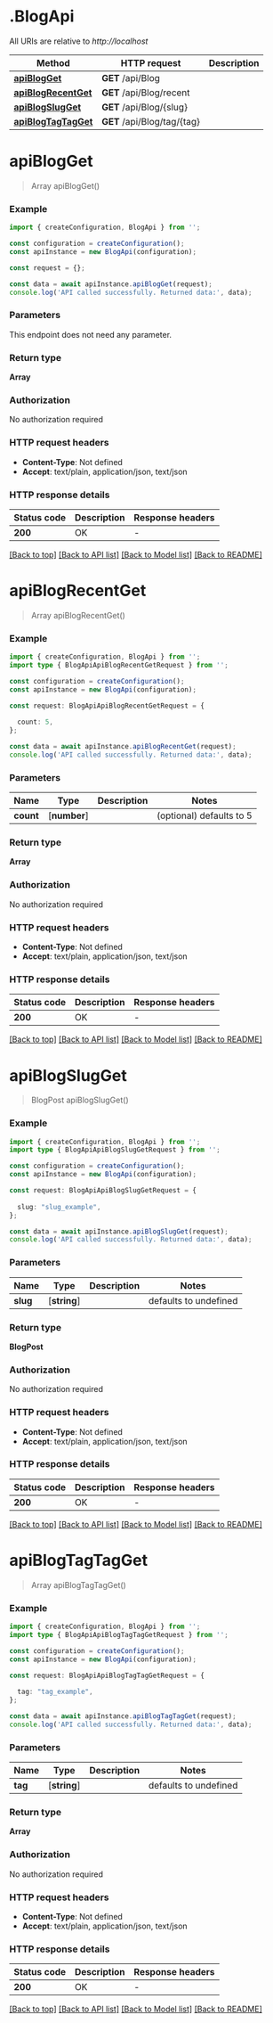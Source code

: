 # .BlogApi

All URIs are relative to *http://localhost*

Method | HTTP request | Description
------------- | ------------- | -------------
[**apiBlogGet**](BlogApi.md#apiBlogGet) | **GET** /api/Blog | 
[**apiBlogRecentGet**](BlogApi.md#apiBlogRecentGet) | **GET** /api/Blog/recent | 
[**apiBlogSlugGet**](BlogApi.md#apiBlogSlugGet) | **GET** /api/Blog/{slug} | 
[**apiBlogTagTagGet**](BlogApi.md#apiBlogTagTagGet) | **GET** /api/Blog/tag/{tag} | 


# **apiBlogGet**
> Array<BlogPost> apiBlogGet()


### Example


```typescript
import { createConfiguration, BlogApi } from '';

const configuration = createConfiguration();
const apiInstance = new BlogApi(configuration);

const request = {};

const data = await apiInstance.apiBlogGet(request);
console.log('API called successfully. Returned data:', data);
```


### Parameters
This endpoint does not need any parameter.


### Return type

**Array<BlogPost>**

### Authorization

No authorization required

### HTTP request headers

 - **Content-Type**: Not defined
 - **Accept**: text/plain, application/json, text/json


### HTTP response details
| Status code | Description | Response headers |
|-------------|-------------|------------------|
**200** | OK |  -  |

[[Back to top]](#) [[Back to API list]](README.md#documentation-for-api-endpoints) [[Back to Model list]](README.md#documentation-for-models) [[Back to README]](README.md)

# **apiBlogRecentGet**
> Array<BlogPost> apiBlogRecentGet()


### Example


```typescript
import { createConfiguration, BlogApi } from '';
import type { BlogApiApiBlogRecentGetRequest } from '';

const configuration = createConfiguration();
const apiInstance = new BlogApi(configuration);

const request: BlogApiApiBlogRecentGetRequest = {
  
  count: 5,
};

const data = await apiInstance.apiBlogRecentGet(request);
console.log('API called successfully. Returned data:', data);
```


### Parameters

Name | Type | Description  | Notes
------------- | ------------- | ------------- | -------------
 **count** | [**number**] |  | (optional) defaults to 5


### Return type

**Array<BlogPost>**

### Authorization

No authorization required

### HTTP request headers

 - **Content-Type**: Not defined
 - **Accept**: text/plain, application/json, text/json


### HTTP response details
| Status code | Description | Response headers |
|-------------|-------------|------------------|
**200** | OK |  -  |

[[Back to top]](#) [[Back to API list]](README.md#documentation-for-api-endpoints) [[Back to Model list]](README.md#documentation-for-models) [[Back to README]](README.md)

# **apiBlogSlugGet**
> BlogPost apiBlogSlugGet()


### Example


```typescript
import { createConfiguration, BlogApi } from '';
import type { BlogApiApiBlogSlugGetRequest } from '';

const configuration = createConfiguration();
const apiInstance = new BlogApi(configuration);

const request: BlogApiApiBlogSlugGetRequest = {
  
  slug: "slug_example",
};

const data = await apiInstance.apiBlogSlugGet(request);
console.log('API called successfully. Returned data:', data);
```


### Parameters

Name | Type | Description  | Notes
------------- | ------------- | ------------- | -------------
 **slug** | [**string**] |  | defaults to undefined


### Return type

**BlogPost**

### Authorization

No authorization required

### HTTP request headers

 - **Content-Type**: Not defined
 - **Accept**: text/plain, application/json, text/json


### HTTP response details
| Status code | Description | Response headers |
|-------------|-------------|------------------|
**200** | OK |  -  |

[[Back to top]](#) [[Back to API list]](README.md#documentation-for-api-endpoints) [[Back to Model list]](README.md#documentation-for-models) [[Back to README]](README.md)

# **apiBlogTagTagGet**
> Array<BlogPost> apiBlogTagTagGet()


### Example


```typescript
import { createConfiguration, BlogApi } from '';
import type { BlogApiApiBlogTagTagGetRequest } from '';

const configuration = createConfiguration();
const apiInstance = new BlogApi(configuration);

const request: BlogApiApiBlogTagTagGetRequest = {
  
  tag: "tag_example",
};

const data = await apiInstance.apiBlogTagTagGet(request);
console.log('API called successfully. Returned data:', data);
```


### Parameters

Name | Type | Description  | Notes
------------- | ------------- | ------------- | -------------
 **tag** | [**string**] |  | defaults to undefined


### Return type

**Array<BlogPost>**

### Authorization

No authorization required

### HTTP request headers

 - **Content-Type**: Not defined
 - **Accept**: text/plain, application/json, text/json


### HTTP response details
| Status code | Description | Response headers |
|-------------|-------------|------------------|
**200** | OK |  -  |

[[Back to top]](#) [[Back to API list]](README.md#documentation-for-api-endpoints) [[Back to Model list]](README.md#documentation-for-models) [[Back to README]](README.md)


